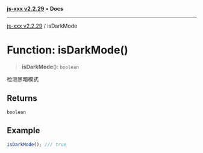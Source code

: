 [**js-xxx v2.2.29**](../README.md) • **Docs**

***

[js-xxx v2.2.29](../README.md) / isDarkMode

# Function: isDarkMode()

> **isDarkMode**(): `boolean`

检测黑暗模式

## Returns

`boolean`

## Example

```ts
isDarkMode(); /// true
```
